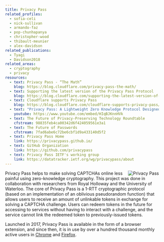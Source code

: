 ```yaml
---
title: Privacy Pass
related_profiles:
  - sofia-celi
  - nick-sullivan
  - armando-faz
  - pop-chunhapanya
  - christopher-wood
  - thibault-meunier
  - alex-davidson
related_publications:
  - Tyagi
  - Davidson2018
related_areas:
  - cryptography
  - privacy
resources:
  - text: Privacy Pass - “The Math”
    blog: https://blog.cloudflare.com/privacy-pass-the-math/
  - text: Supporting the latest version of the Privacy Pass Protocol
    blog: https://blog.cloudflare.com/supporting-the-latest-version-of-the-privacy-pass-protocol/
  - text: Cloudflare supports Privacy Pass
    blog: https://blog.cloudflare.com/cloudflare-supports-privacy-pass/
  - text: "Privacy Pass: A Lightweight Zero Knowledge Protocol Designed for the Web"
    youtube: https://www.youtube.com/embed/HIqBJKnnHVk
  - text: The Future of Privacy-Preserving Technology Roundtable
    cfstream: 98835feb4ca00342d6f424059561e3a1
  - text: The Future of Passwords
    cfstream: 7fad6abe6c72be6cbf1d9a433140d5f2
  - text: Privacy Pass Home
    link: https://privacypass.github.io/
  - text: GitHub Organization
    link: https://github.com/privacypass
  - text: Privacy Pass IETF's working group
    link: https://datatracker.ietf.org/wg/privacypass/about
---
```


<img src="https://blog.cloudflare.com/content/images/2017/11/DONF9cRWsAE3OZf-1-2.jpg" alt="Privacy Pass" align="right" />

Privacy Pass helps to make solving CAPTCHAs online less painful using zero-knowledge cryptography. This project was done in collaboration with researchers from Royal Holloway and the University of Waterloo. The core of Privacy Pass is a 1-RTT cryptographic protocol (based on an implementation of an oblivious pseudorandom function) that allows users to receive an amount of unlinkable tokens in exchange for solving a CAPTCHA challenge. Users can redeem tokens in the future for accessing to services without having to interact with a challenge, and the service cannot link the redeemed token to previously-issued tokens.

Launched in 2017, Privacy Pass is available in the form of a browser extension, and since then, it is in use by over a hundred thousand monthly active users in [Chrome](https://chrome.google.com/webstore/detail/privacy-pass/ajhmfdgkijocedmfjonnpjfojldioehi) and [Firefox](https://addons.mozilla.org/en-US/firefox/addon/privacy-pass/).